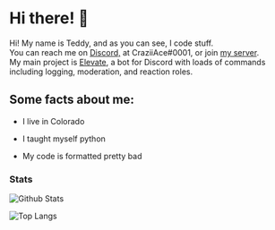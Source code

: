 # Hi there! 👋

<p align="left">
Hi! My name is Teddy, and as you can see, I code stuff.<br>
You can reach me on <a href="https://discord.gg/zwyFZ7h">Discord,</a> at CraziiAce#0001, or join <a href="https://discord.gg/zwyFZ7h">my server</a>.<br>
My main project is <a href="https://elevatebot.xyz">Elevate</a>, a bot for Discord with loads of commands including logging, moderation, and reaction roles.
</p>

## Some facts about me:

- I live in Colorado

- I taught myself python

- My code is formatted pretty bad

### Stats

![Github Stats](https://github-readme-stats.vercel.app/api?username=CraziiAce&show_icons=true&theme=algolia&include_all_commits=true&hide_border=true&count_private=true)

![Top Langs](https://github-readme-stats.vercel.app/api/top-langs/?username=CraziiAce&layout=compact&theme=algolia&hide_border=true)
